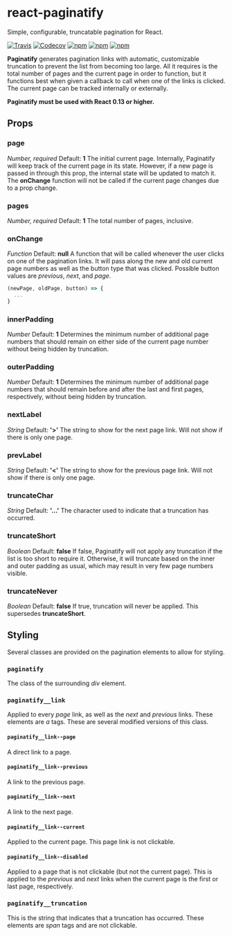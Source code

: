 # react-paginatify
Simple, configurable, truncatable pagination for React.

[![Travis](https://img.shields.io/travis/bsokol/react-paginatify.svg?https://travis-ci.org/briansokol/react-paginatify.svg?branch=master&style=flat-square)](https://travis-ci.org/briansokol/react-paginatify)
[![Codecov](https://img.shields.io/codecov/c/github/briansokol/react-paginatify/master.svg?style=flat-square)](https://codecov.io/github/briansokol/react-paginatify?branch=master)
[![npm](https://img.shields.io/npm/dt/react-paginatify.svg)](https://www.npmjs.com/package/react-paginatify)
[![npm](https://img.shields.io/npm/v/react-paginatify.svg?style=flat-square)](https://www.npmjs.com/package/react-paginatify)
[![npm](https://img.shields.io/npm/l/react-paginatify.svg?style=flat-square)](https://www.npmjs.com/package/react-paginatify)

**Paginatify** generates pagination links with automatic, customizable truncation to prevent the list from becoming too large. All it requires is the total number of pages and the current page in order to function, but it functions best when given a callback to call when one of the links is clicked. The current page can be tracked internally or externally.

**Paginatify must be used with React 0.13 or higher.**

## Props

### page
*Number, required*
Default: **1**
The initial current page. Internally, Paginatify will keep track of the current page in its state. However, if a new page is passed in through this prop, the internal state will be updated to match it. The **onChange** function will not be called if the current page changes due to a prop change.

### pages
*Number, required*
Default: **1**
The total number of pages, inclusive.

### onChange
*Function*
Default: **null**
A function that will be called whenever the user clicks on one of the pagination links. It will pass along the new and old current page numbers as well as the button type that was clicked. Possible button values are *previous*, *next*, and *page*.
```javascript
(newPage, oldPage, button) => {
  ...
}
```

### innerPadding
*Number*
Default: **1**
Determines the minimum number of additional page numbers that should remain on either side of the current page number without being hidden by truncation.

### outerPadding
*Number*
Default: **1**
Determines the minimum number of additional page numbers that should remain before and after the last and first pages, respectively, without being hidden by truncation.

### nextLabel
*String*
Default: **'>'**
The string to show for the next page link. Will not show if there is only one page.

### prevLabel
*String*
Default: **'<'**
The string to show for the previous page link. Will not show if there is only one page.

### truncateChar
*String*
Default: **'…'**
The character used to indicate that a truncation has occurred.

### truncateShort
*Boolean*
Default: **false**
If false, Paginatify will not apply any truncation if the list is too short to require it. Otherwise, it will truncate based on the inner and outer padding as usual, which may result in very few page numbers visible.

### truncateNever
*Boolean*
Default: **false**
If true, truncation will never be applied. This supersedes **truncateShort**.

## Styling

Several classes are provided on the pagination elements to allow for styling.

### `paginatify`
The class of the surrounding *div* element.

### `paginatify__link`
Applied to every *page* link, as well as the *next* and *previous* links. These elements are *a* tags. These are several modified versions of this class.

#### `paginatify__link--page`
A direct link to a page.

#### `paginatify__link--previous`
A link to the previous page.

#### `paginatify__link--next`
A link to the next page.

#### `paginatify__link--current`
Applied to the current page. This page link is not clickable.

#### `paginatify__link--disabled`
Applied to a page that is not clickable (but not the current page). This is applied to the *previous* and *next* links when the current page is the first or last page, respectively.

### `paginatify__truncation`
This is the string that indicates that a truncation has occurred. These elements are *span* tags and are not clickable.